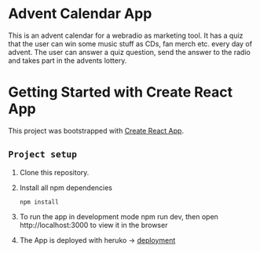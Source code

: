 # Advent Calendar App
This is an advent calendar for a webradio as marketing tool. It has a quiz that the user can win some music stuff as CDs, fan merch etc. every day of advent. The user can answer a quiz question, send the answer to the radio and takes part in the advents lottery. 


# Getting Started with Create React App

This project was bootstrapped with [Create React App](https://github.com/facebook/create-react-app).

## `Project setup`

1. Clone this repository.
2. Install all npm dependencies

   `npm install`

3. To run the app in development mode npm run dev, then open http://localhost:3000 to view it in the browser

4. The App is deployed with heruko -> [deployment](https://dmeadventcalendar.herokuapp.com) 
